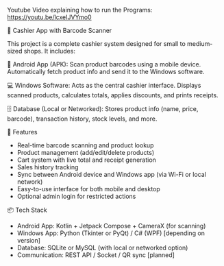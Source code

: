 Youtube Video explaining how to run the Programs:
https://youtu.be/lcxeIJVYmo0

🧾 Cashier App with Barcode Scanner

This project is a complete cashier system designed for small to medium-sized shops. It includes:

📱 Android App (APK): Scan product barcodes using a mobile device. Automatically fetch product info and send it to the Windows software.

💻 Windows Software: Acts as the central cashier interface. Displays scanned products, calculates totals, applies discounts, and prints receipts.

🗄️ Database (Local or Networked): Stores product info (name, price, barcode), transaction history, stock levels, and more.

🔧 Features

- Real-time barcode scanning and product lookup
- Product management (add/edit/delete products)
- Cart system with live total and receipt generation
- Sales history tracking
- Sync between Android device and Windows app (via Wi-Fi or local network)
- Easy-to-use interface for both mobile and desktop
- Optional admin login for restricted actions

📦 Tech Stack

- Android App: Kotlin + Jetpack Compose + CameraX (for scanning)
- Windows App: Python (Tkinter or PyQt) / C# (WPF) [depending on version]
- Database: SQLite or MySQL (with local or networked option)
- Communication: REST API / Socket / QR sync [planned]
